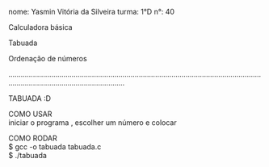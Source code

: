 nome: Yasmin Vitória da Silveira turma: 1°D n°: 40

Calculadora básica 

Tabuada

Ordenação de números

.....................................................................................................................................................................................


  TABUADA :D

  COMO USAR  
iniciar o programa , escolher um número e colocar

COMO RODAR   
$ gcc -o tabuada tabuada.c    
$ ./tabuada
